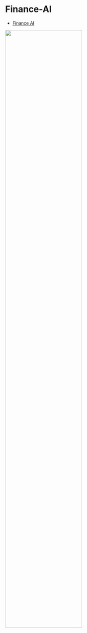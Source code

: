 # Finance-AI
+ [Finance AI](https://sefer-raziel.tistory.com/124)

<img src="https://user-images.githubusercontent.com/82854823/133123884-2121504c-3973-4606-973c-84994241ed39.jpeg" width="70%" height="70%">
